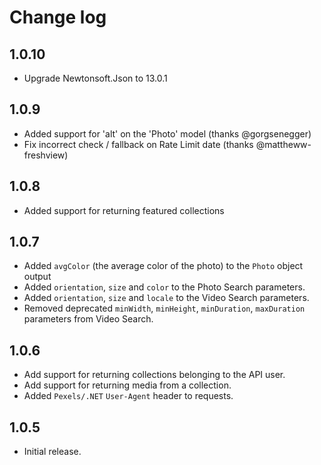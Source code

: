 ﻿# Change log

## 1.0.10
* Upgrade Newtonsoft.Json to 13.0.1

## 1.0.9
* Added support for 'alt' on the 'Photo' model (thanks @gorgsenegger)
* Fix incorrect check / fallback on Rate Limit date (thanks @mattheww-freshview)

## 1.0.8
* Added support for returning featured collections

## 1.0.7
* Added `avgColor` (the average color of the photo) to the `Photo` object output
* Added `orientation`, `size` and `color` to the Photo Search parameters.
* Added `orientation`, `size` and `locale` to the Video Search parameters.
* Removed deprecated `minWidth`, `minHeight`, `minDuration`, `maxDuration` parameters from Video Search.

## 1.0.6
* Add support for returning collections belonging to the API user.
* Add support for returning media from a collection.
* Added `Pexels/.NET` `User-Agent` header to requests.

## 1.0.5
* Initial release.